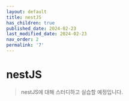 ```yaml
---
layout: default
title: nestJS
has_children: true
published_date: 2024-02-23
last_modified_date: 2024-02-23
nav_order: 2
permalink: '7'
---
```

# nestJS

> nestJS에 대해 스터디하고 실습할 예정입니다.

